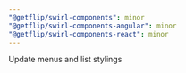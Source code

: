 ```yaml
---
"@getflip/swirl-components": minor
"@getflip/swirl-components-angular": minor
"@getflip/swirl-components-react": minor
---
```


Update menus and list stylings
